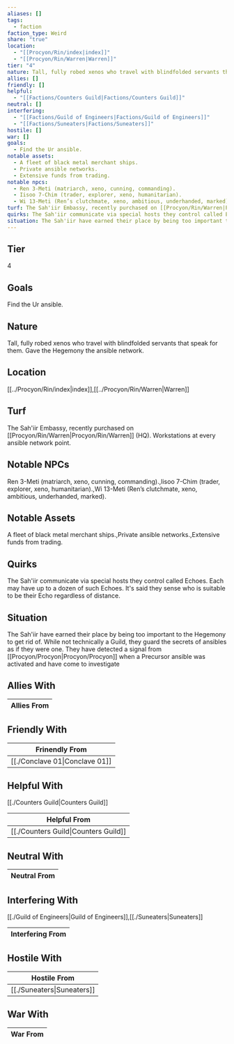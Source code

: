 ```yaml
---
aliases: []
tags:
  - faction
faction_type: Weird
share: "true"
location:
  - "[[Procyon/Rin/index|index]]"
  - "[[Procyon/Rin/Warren|Warren]]"
tier: "4"
nature: Tall, fully robed xenos who travel with blindfolded servants that speak for them. Gave the Hegemony the ansible network.
allies: []
friendly: []
helpful:
  - "[[Factions/Counters Guild|Factions/Counters Guild]]"
neutral: []
interfering:
  - "[[Factions/Guild of Engineers|Factions/Guild of Engineers]]"
  - "[[Factions/Suneaters|Factions/Suneaters]]"
hostile: []
war: []
goals:
  - Find the Ur ansible.
notable assets:
  - A fleet of black metal merchant ships.
  - Private ansible networks.
  - Extensive funds from trading.
notable npcs:
  - Ren 3-Meti (matriarch, xeno, cunning, commanding).
  - Iisoo 7-Chim (trader, explorer, xeno, humanitarian).
  - Wi 13-Meti (Ren’s clutchmate, xeno, ambitious, underhanded, marked).
turf: The Sah'iir Embassy, recently purchased on [[Procyon/Rin/Warren|Procyon/Rin/Warren]] (HQ). Workstations at every ansible network point.
quirks: The Sah'iir communicate via special hosts they control called Echoes. Each may have up to a dozen of such Echoes. It's said they sense who is suitable to be their Echo regardless of distance.
situation: The Sah'iir have earned their place by being too important to the Hegemony to get rid of. While not technically a Guild, they guard the secrets of ansibles as if they were one. They have detected a signal from [[Procyon/Procyon|Procyon/Procyon]] when a Precursor ansible was activated and have come to investigate
---
```

## Tier

4

## Goals

Find the Ur ansible.

## Nature

Tall, fully robed xenos who travel with blindfolded servants that speak for them. Gave the Hegemony the ansible network.

## Location

[[../Procyon/Rin/index|index]],[[../Procyon/Rin/Warren|Warren]]

## Turf

The Sah'iir Embassy, recently purchased on [[Procyon/Rin/Warren|Procyon/Rin/Warren]] (HQ). Workstations at every ansible network point.

## Notable NPCs

Ren 3-Meti (matriarch, xeno, cunning, commanding).,Iisoo 7-Chim (trader, explorer, xeno, humanitarian).,Wi 13-Meti (Ren’s clutchmate, xeno, ambitious, underhanded, marked).

## Notable Assets

A fleet of black metal merchant ships.,Private ansible networks.,Extensive funds from trading.

## Quirks

The Sah'iir communicate via special hosts they control called Echoes. Each may have up to a dozen of such Echoes. It's said they sense who is suitable to be their Echo regardless of distance.

## Situation

The Sah'iir have earned their place by being too important to the Hegemony to get rid of. While not technically a Guild, they guard the secrets of ansibles as if they were one. They have detected a signal from [[Procyon/Procyon|Procyon/Procyon]] when a Precursor ansible was activated and have come to investigate

## Allies With



| Allies From |
| ----------- |


## Friendly With



| Frinendly From                           |
| ---------------------------------------- |
| [[./Conclave 01\|Conclave 01]] |


## Helpful With

[[./Counters Guild|Counters Guild]]

| Helpful From                                   |
| ---------------------------------------------- |
| [[./Counters Guild\|Counters Guild]] |


## Neutral With




| Neutral From |
| ------------ |



## Interfering With

[[./Guild of Engineers|Guild of Engineers]],[[./Suneaters|Suneaters]]


| Interfering From |
| ---------------- |



## Hostile With




| Hostile From                         |
| ------------------------------------ |
| [[./Suneaters\|Suneaters]] |



## War With



| War From |
| -------- |

